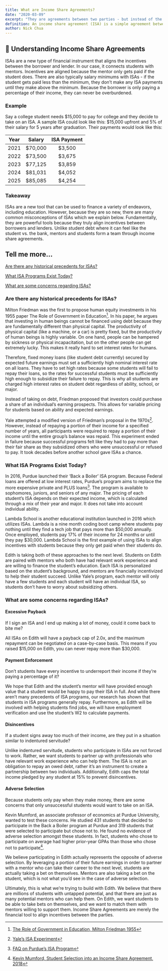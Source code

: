 ```yaml
---
title: What are Income Share Agreements?
date: "2020-03-09"
excerpt: "They are agreements between two parties - but instead of the borrower repaying the original amount (the principal) with interest, they repay with a portion of their income for a certain amount of time. In our case, the borrower is the student and the lender is the mentor."
definition: An income share agreement (ISA) is a simple agreement between two parties where the borrower repays the lender with a portion of their income for a predetermined time.
author: Nick Chua
---
```


## 🤔 Understanding Income Share Agreements

ISAs are a new type of financial instrument that aligns the incentives between the borrower and lender. In our case, it connects students with mentors. Incentives are aligned because the mentor only gets paid if the student does. There are also typically salary minimums with ISAs - if the student gets paid less than the minimum, they don’t make any ISA payments until they make above the minimum. Because the borrower is only paying a percentage of their income, they can never be overburdened.

### Example

Say a college student needs $15,000 to pay for college and they decide to take on an ISA. A sample ISA could look like this: $15,000 upfront and 5% of their salary for 5 years after graduation. Their payments would look like this:

| Year | Salary             | ISA Payment  |
| ---- |:------------------:|:------------:|
| 2021 | $70,000            | $3,500       |
| 2022 | $73,500            | $3,675       |
| 2023 | $77,125            | $3,859       |
| 2024 | $81,031            | $4,052       |
| 2025 | $85,085            | $4,254       |

### Takeaway

ISAs are a new tool that can be used to finance a variety of endeavors, including education. However, because they are so new, there are many common misconceptions of ISAs which we explain below. Fundamentally, they are powerful tools because they truly align incentives between borrowers and lenders. Unlike student debt where it can feel like the student vs. the bank, mentors and students form a team through income share agreements.

## Tell me more…

[Are there any historical precedents for ISAs?](#q1)

[What ISA Programs Exist Today?](#q2)

[What are some concerns regarding ISAs?](#q3)

<div className='anchor'><a name='q1'></a></div>

### Are there any historical precedents for ISAs?

Milton Friedman was the first to propose human equity investments in his 1955 paper The Role of Government in Education[^1]. In his paper, he argues that investing in human beings cannot be financed using debt because they are fundamentally different than physical capital. The productivity of physical capital (like a machine, or a car) is pretty fixed, but the productivity of human beings is highly variable. On one hand, people can be hampered by sickness or physical incapacitation, but on the other people can get extremely lucky. This makes it really hard to set interest rates for humans.

Therefore, fixed money loans (like student debt currently) secured by expected future earnings must set a sufficiently high nominal interest rate on all loans. They have to set high rates because some students will fail to repay their loans, so the rates for successful students must be sufficiently high enough to subsidize their failure to repay. This is why all students are charged high interest rates on student debt regardless of ability, school, or major.

Instead of taking on debt, Friedman proposed that investors could purchase a share of an individual’s earning prospects. This allows for variable pricing for students based on ability and expected earnings.

Yale attempted a modified version of Friedman’s proposal in the 1970s[^2]. However, instead of repaying a portion of their income for a specified number of years, all participants were required to repay a portion of their income until the entire group’s balance was repaid. This experiment ended in failure because successful programs felt like they had to pay more than their fair share as they subsidized others who were unsuccessful or refused to pay. It took decades before another school gave ISAs a chance.

<div className='anchor'><a name='q2'></a></div>

### What ISA Programs Exist Today?

In 2016, Purdue launched their ‘Back a Boiler’ ISA program. Because Federal loans are offered at low interest rates, Purdue’s program aims to replace the more expensive private and PLUS loans[^3]. The program is available to sophomores, juniors, and seniors of any major. The pricing of each student’s ISA depends on their expected income, which is calculated through a mix of their year and major. It does not take into account individual ability.

Lambda School is another educational institution launched in 2016 which utilizes ISAs. Lambda is a nine month coding boot camp where students pay nothing until they find a tech job that pays more than $50,000 annually. Once employed, students pay 17% of their income for 24 months or until they pay $30,000. Lambda School is the first example of using ISAs to align incentives with students because they only get paid when their students do.

Edith is taking both of these approaches to the next level. Students on Edith are paired with mentors who both have had relevant work experience and are willing to finance the student’s education. Each ISA is personalized based on the student’s background, and mentors are financially incentivized to help their student succeed. Unlike Yale’s program, each mentor will only have a few students and each student will have an individual ISA, so students don’t have to worry about subsidizing others.

<div className='anchor'><a name='q3'></a></div>

### What are some concerns regarding ISAs?
#### Excessive Payback

If I sign an ISA and I end up making a lot of money, could it come back to bite me?

All ISAs on Edith will have a payback cap of 2.0x, and the maximum repayment can be negotiated on a case-by-case basis. This means if you raised $15,000 on Edith, you can never repay more than $30,000.

#### Payment Enforcement

Don’t students have every incentive to underreport their income if they’re paying a percentage of it?

We hope that Edith and the student’s mentor will have provided enough value that a student would be happy to pay their ISA in full. And while there aren’t many precedents of ISA programs, our research has shown that students in ISA programs generally repay. Furthermore, as Edith will be involved with helping students find jobs, we will have employment verification and use the student’s W2 to calculate payments.

#### Disincentives

If a student signs away too much of their income, are they put in a situation similar to indentured servitude?

Unlike indentured servitude, students who participate in ISAs are not forced to work. Rather, we want students to partner up with professionals who have relevant work experience who can help them. The ISA is not an obligation to repay an owed debt, rather it’s an instrument to create a partnership between two individuals. Additionally, Edith caps the total income pledged by any student at 15% to prevent disincentives.

#### Adverse Selection

Because students only pay when they make money, there are some concerns that only unsuccessful students would want to take on an ISA.

Kevin Mumford, an associate professor of economics at Purdue University, wanted to test these concerns. He studied 431 students that decided to participate in the Back a Boiler program at Purdue and 319 students that were selected to participate but chose not to. He found no evidence of adverse selection amongst these students. In fact, students who chose to participate on average had higher prior-year GPAs than those who chose not to participate[^4].

We believe participating in Edith actually represents the opposite of adverse selection. By leveraging a portion of their future earnings in order to partner with a mentor who can take their career to the next level, students are actually taking a bet on themselves. Mentors are also taking a bet on the student, which is not what you’d see in the case of adverse selection.

Ultimately, this is what we’re trying to build with Edith. We believe that there are millions of students with untapped potential, and that there are just as many potential mentors who can help them. On Edith, we want students to be able to take bets on themselves, and we want to match them with mentors willing to support them. Income Share Agreements are merely the financial tool to align incentives between the parties.


[^1]: [The Role of Government in Education, Milton Friedman 1955](http://la.utexas.edu/users/hcleaver/330T/350kPEEFriedmanRoleOfGovttable.pdf)
[^2]: [Yale’s ISA Experiment](https://incomeshareagreements.org/income-share-agreements-isas/)
[^3]: [FAQ on Purdue’s ISA Program](https://www.purdue.edu/backaboiler/FAQ/index.html)
[^4]: [Kevin Mumford, Student Selection into an Income Share Agreement, 2018](https://krannert.purdue.edu/faculty/kjmumfor/papers/Mumford%20Income%20Share%20Agreement%20Selection.pdf)
